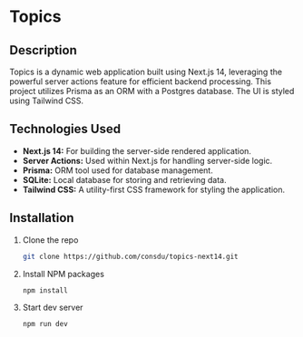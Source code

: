 # Topics

## Description
Topics is a dynamic web application built using Next.js 14, leveraging the powerful server actions feature for efficient backend processing. This project utilizes Prisma as an ORM with a Postgres database. The UI is styled using Tailwind CSS.

## Technologies Used
- **Next.js 14:** For building the server-side rendered application.
- **Server Actions:** Used within Next.js for handling server-side logic.
- **Prisma:** ORM tool used for database management.
- **SQLite:** Local database for storing and retrieving data.
- **Tailwind CSS:** A utility-first CSS framework for styling the application.


## Installation

1. Clone the repo
   ```sh
   git clone https://github.com/consdu/topics-next14.git
   ```
2. Install NPM packages
   ```sh
   npm install
   ```
3. Start dev server
   ```sh
   npm run dev
   ```
